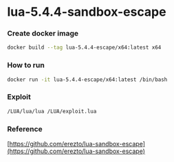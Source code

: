 # lua-5.4.4-sandbox-escape

### Create docker image

```sh
docker build --tag lua-5.4.4-escape/x64:latest x64
```
### How to run

```sh
docker run -it lua-5.4.4-escape/x64:latest /bin/bash
```

### Exploit

```sh
/LUA/lua/lua /LUA/exploit.lua
```

### Reference

[https://github.com/erezto/lua-sandbox-escape](https://github.com/erezto/lua-sandbox-escape)